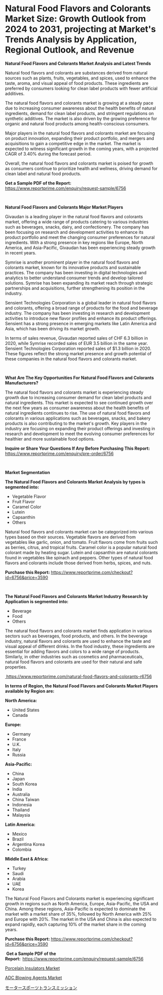 <p><h1>Natural Food Flavors and Colorants Market Size: Growth Outlook from 2024 to 2031, projecting at Market's Trends Analysis by Application, Regional Outlook, and Revenue</h1></p><p><strong>Natural Food Flavors and Colorants Market Analysis and Latest Trends</strong></p>
<p><p>Natural food flavors and colorants are substances derived from natural sources such as plants, fruits, vegetables, and spices, used to enhance the taste, aroma, and visual appeal of food products. These ingredients are preferred by consumers looking for clean label products with fewer artificial additives.</p><p>The natural food flavors and colorants market is growing at a steady pace due to increasing consumer awareness about the health benefits of natural ingredients, demand for clean label products, and stringent regulations on synthetic additives. The market is also driven by the growing preference for organic and natural food products among health-conscious consumers.</p><p>Major players in the natural food flavors and colorants market are focusing on product innovation, expanding their product portfolio, and mergers and acquisitions to gain a competitive edge in the market. The market is expected to witness significant growth in the coming years, with a projected CAGR of 3.40% during the forecast period.</p><p>Overall, the natural food flavors and colorants market is poised for growth as consumers continue to prioritize health and wellness, driving demand for clean label and natural food products.</p></p>
<p><strong>Get a Sample PDF of the Report:&nbsp;</strong> <a href="https://www.reportprime.com/enquiry/request-sample/6756">https://www.reportprime.com/enquiry/request-sample/6756</a></p>
<p>&nbsp;</p>
<p><strong>Natural Food Flavors and Colorants Major Market Players</strong></p>
<p><p>Givaudan is a leading player in the natural food flavors and colorants market, offering a wide range of products catering to various industries such as beverages, snacks, dairy, and confectionery. The company has been focusing on research and development activities to enhance its product portfolio and meet the changing consumer preferences for natural ingredients. With a strong presence in key regions like Europe, North America, and Asia-Pacific, Givaudan has been experiencing steady growth in recent years.</p><p>Symrise is another prominent player in the natural food flavors and colorants market, known for its innovative products and sustainable practices. The company has been investing in digital technologies and analytics to better understand consumer trends and develop tailored solutions. Symrise has been expanding its market reach through strategic partnerships and acquisitions, further strengthening its position in the industry.</p><p>Sensient Technologies Corporation is a global leader in natural food flavors and colorants, offering a broad range of products for the food and beverage industry. The company has been investing in research and development activities to introduce new flavor profiles and enhance its product offerings. Sensient has a strong presence in emerging markets like Latin America and Asia, which has been driving its market growth.</p><p>In terms of sales revenue, Givaudan reported sales of CHF 6.3 billion in 2020, while Symrise recorded sales of EUR 3.5 billion in the same year. Sensient Technologies Corporation reported sales of $1.3 billion in 2020. These figures reflect the strong market presence and growth potential of these companies in the natural food flavors and colorants market.</p></p>
<p>&nbsp;</p>
<p><strong>What Are The Key Opportunities For Natural Food Flavors and Colorants Manufacturers?</strong></p>
<p><p>The natural food flavors and colorants market is experiencing steady growth due to increasing consumer demand for clean label products and natural ingredients. This market is expected to see continued growth over the next few years as consumer awareness about the health benefits of natural ingredients continues to rise. The use of natural food flavors and colorants in various applications such as beverages, snacks, and bakery products is also contributing to the market's growth. Key players in the industry are focusing on expanding their product offerings and investing in research and development to meet the evolving consumer preferences for healthier and more sustainable food options.</p></p>
<p><strong>Inquire or Share Your Questions If Any Before Purchasing This Report:</strong> <a href="https://www.reportprime.com/enquiry/pre-order/6756">https://www.reportprime.com/enquiry/pre-order/6756</a></p>
<p>&nbsp;</p>
<p><strong>Market Segmentation</strong></p>
<p><strong>The Natural Food Flavors and Colorants Market Analysis by types is segmented into:</strong></p>
<p><ul><li>Vegetable Flavor</li><li>Fruit Flavor</li><li>Caramel Color</li><li>Lutein</li><li>Capsanthin</li><li>Others</li></ul></p>
<p><p>Natural food flavors and colorants market can be categorized into various types based on their sources. Vegetable flavors are derived from vegetables like garlic, onion, and tomato. Fruit flavors come from fruits such as berries, citrus, and tropical fruits. Caramel color is a popular natural food colorant made by heating sugar. Lutein and capsanthin are natural colorants found in vegetables like spinach and peppers. Other types of natural food flavors and colorants include those derived from herbs, spices, and nuts.</p></p>
<p><strong>Purchase this Report:&nbsp;</strong><a href="https://www.reportprime.com/checkout?id=6756&price=3590">https://www.reportprime.com/checkout?id=6756&price=3590</a></p>
<p>&nbsp;</p>
<p><strong>The Natural Food Flavors and Colorants Market Industry Research by Application is segmented into:</strong></p>
<p><ul><li>Beverage</li><li>Food</li><li>Others</li></ul></p>
<p><p>The natural food flavors and colorants market finds application in various sectors such as beverages, food products, and others. In the beverage industry, natural flavors and colorants are used to enhance the taste and visual appeal of different drinks. In the food industry, these ingredients are essential for adding flavors and colors to a wide range of products. Similarly, in other industries such as cosmetics and pharmaceuticals, natural food flavors and colorants are used for their natural and safe properties.</p></p>
<p><a href="https://www.reportprime.com/natural-food-flavors-and-colorants-r6756">&nbsp;https://www.reportprime.com/natural-food-flavors-and-colorants-r6756</a></p>
<p><strong>In terms of Region, the Natural Food Flavors and Colorants Market Players available by Region are:</strong></p>
<p>
    <p> <strong> North America: </strong>
        <ul>
            <li>United States</li>
            <li>Canada</li>
        </ul>
        </p> 
    <p> <strong> Europe: </strong>
        <ul>
            <li>Germany</li>
            <li>France</li>
            <li>U.K.</li>
            <li>Italy</li>
            <li>Russia</li>
        </ul>
        </p> 
    <p> <strong> Asia-Pacific: </strong>
        <ul>
            <li>China</li>
            <li>Japan</li>
            <li>South Korea</li>
            <li>India</li>
            <li>Australia</li>
            <li>China Taiwan</li>
            <li>Indonesia</li>
            <li>Thailand</li>
            <li>Malaysia</li>
        </ul>
        </p> 
    <p> <strong> Latin America: </strong>
        <ul>
            <li>Mexico</li>
            <li>Brazil</li>
            <li>Argentina Korea</li>
            <li>Colombia</li>
        </ul>
        </p> 
    <p> <strong> Middle East & Africa: </strong>
        <ul>
            <li>Turkey</li>
            <li>Saudi</li>
            <li>Arabia</li>
            <li>UAE</li>
            <li>Korea</li>
        </ul>
    </p>
    </p>
<p><p>The Natural Food Flavors and Colorants market is experiencing significant growth in regions such as North America, Europe, Asia-Pacific, the USA and China. Among these regions, Asia-Pacific is expected to dominate the market with a market share of 35%, followed by North America with 25% and Europe with 20%. The market in the USA and China is also expected to expand rapidly, each capturing 10% of the market share in the coming years.</p></p>
<p><strong>Purchase this Report: </strong><a href="https://www.reportprime.com/checkout?id=6756&price=3590">https://www.reportprime.com/checkout?id=6756&price=3590</a></p>
<p>&nbsp;<strong>Get a Sample PDF of the Report:&nbsp;&nbsp;</strong><a href="https://www.reportprime.com/enquiry/request-sample/6756">https://www.reportprime.com/enquiry/request-sample/6756</a></p>
<p><strong></strong></p>
<p><p><a href="https://meowing-lemming-dd3.notion.site/Porcelain-Insulators-Market-Share-Market-New-Trends-Analysis-Report-By-Type-By-Application-By-En-e081e9db07b14cd8a2d93b108bc4812a">Porcelain Insulators Market</a></p><p><a href="https://cute-banjo-8ca.notion.site/ADC-Blowing-Agents-Market-Size-Growth-and-Forecast-from-2024-2031-d88e1315a4254d7e88f367fd62719c31">ADC Blowing Agents Market</a></p><p><a href="https://github.com/schmahlson/Market-Research-Report-List-1/blob/main/323431120064.md">モータースポーツトランスミッション</a></p></p>